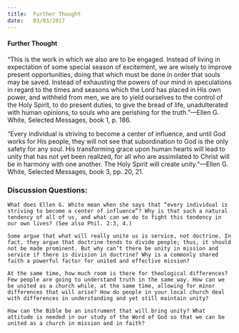 ```yaml
---
title:  Further Thought
date:   03/03/2017
---
```


#### Further Thought

“This is the work in which we also are to be engaged. Instead of living in expectation of some special season of excitement, we are wisely to improve present opportunities, doing that which must be done in order that souls may be saved. Instead of exhausting the powers of our mind in speculations in regard to the times and seasons which the Lord has placed in His own power, and withheld from men, we are to yield ourselves to the control of the Holy Spirit, to do present duties, to give the bread of life, unadulterated with human opinions, to souls who are perishing for the truth.”—Ellen G. White, Selected Messages, book 1, p. 186.

“Every individual is striving to become a center of influence, and until God works for His people, they will not see that subordination to God is the only safety for any soul. His transforming grace upon human hearts will lead to unity that has not yet been realized, for all who are assimilated to Christ will be in harmony with one another. The Holy Spirit will create unity.”—Ellen G. White, Selected Messages, book 3, pp. 20, 21.

### Discussion Questions:

`What does Ellen G. White mean when she says that “every individual is striving to become a center of influence”? Why is that such a natural tendency of all of us, and what can we do to fight this tendency in our own lives? (See also Phil. 2:3, 4.)`

`Some argue that what will really unite us is service, not doctrine. In fact, they argue that doctrine tends to divide people; thus, it should not be made prominent. But why can’t there be unity in mission and service if there is division in doctrine? Why is a commonly shared faith a powerful factor for united and effective mission?`

`At the same time, how much room is there for theological differences? Few people are going to understand truth in the same way. How can we be united as a church while, at the same time, allowing for minor differences that will arise? How do people in your local church deal with differences in understanding and yet still maintain unity?`

`How can the Bible be an instrument that will bring unity? What attitude is needed in our study of the Word of God so that we can be united as a church in mission and in faith?`
